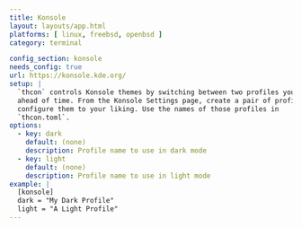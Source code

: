 ```yaml
---
title: Konsole
layout: layouts/app.html
platforms: [ linux, freebsd, openbsd ]
category: terminal

config_section: konsole
needs_config: true
url: https://konsole.kde.org/
setup: |
  `thcon` controls Konsole themes by switching between two profiles you set up
  ahead of time. From the Konsole Settings page, create a pair of profiles and
  configure them to your liking. Use the names of those profiles in
  `thcon.toml`.
options:
  - key: dark
    default: (none)
    description: Profile name to use in dark mode
  - key: light
    default: (none)
    description: Profile name to use in light mode
example: |
  [konsole]
  dark = "My Dark Profile"
  light = "A Light Profile"
---
```


